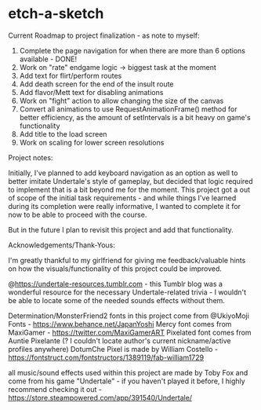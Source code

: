 # etch-a-sketch
Current Roadmap to project finalization - as note to myself:
1) Complete the page navigation for when there are more than 6 options available - DONE!
2) Work on "rate" endgame logic -> biggest task at the moment
3) Add text for flirt/perform routes
4) Add death screen for the end of the insult route
5) Add flavor/Mett text for disabling animations
6) Work on "fight" action to allow changing the size of the canvas
7) Convert all animations to use RequestAnimationFrame() method for better efficiency, as the amount of setIntervals is a bit heavy on game's functionality
8) Add title to the load screen
9) Work on scaling for lower screen resolutions

Project notes:

Initially, I've planned to add keyboard navigation as an option as well to better imitate Undertale's style of gameplay, but decided that logic required to implement that is a bit beyond me for the moment. This project got a out of scope of the initial task requirements - and while things I've learned during its completion were really informative, I wanted to complete it for now to be able to proceed with the course.

But in the future I plan to revisit this project and add that functionality. 


Acknowledgements/Thank-Yous:

I'm greatly thankful to my girlfriend for giving me feedback/valuable hints on how the visuals/functionality of this project could be improved. 

@https://undertale-resources.tumblr.com - this Tumblr blog was a wonderful resource for the necessary Undertale-related trivia - I wouldn't be able to locate some of the needed sounds effects without them. 

Determination/MonsterFriend2 fonts in this project come from @UkiyoMoji Fonts - https://www.behance.net/JapanYoshi
Mercy font comes from MaxiGamer - https://twitter.com/MaxiGamerART
Pixelated font comes from Auntie Pixelante (? I couldn't locate author's current nickname/active profiles anywhere)
DotumChe Pixel is made by William Costello - https://fontstruct.com/fontstructors/1389119/fab-william1729


all music/sound effects used within this project are made by Toby Fox and come from his game "Undertale" - if you haven't played it before, I highly recommend checking it out - https://store.steampowered.com/app/391540/Undertale/